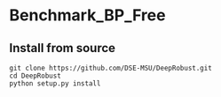 # Benchmark_BP_Free

## Install from source
```
git clone https://github.com/DSE-MSU/DeepRobust.git
cd DeepRobust
python setup.py install
```
